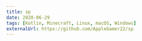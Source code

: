 ```yaml
---
title: sp
date: 2020-06-29
tags: [Kotlin, Minecraft, Linux, macOS, Windows]
externalUrl: https://github.com/AppleGamer22/sp
---
```

